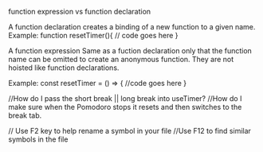 function expression vs function declaration

A function declaration creates a binding of a new function to a given name.
Example: function resetTimer(){
// code goes here
}

A function expression
Same as a fuction declaration only that the function name can be omitted to create an anonymous function.
They are not hoisted like function declarations.

Example:
const resetTimer = () => {
//code goes here
}

//How do I pass the short break || long break into useTimer?
//How do I make sure when the Pomodoro stops it resets and then switches to the break tab.

// Use F2 key to help rename a symbol in your file
//Use F12 to find similar symbols in the file
